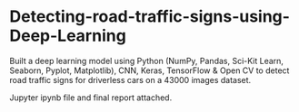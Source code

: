 # Detecting-road-traffic-signs-using-Deep-Learning

Built a deep learning model using Python (NumPy, Pandas, Sci-Kit Learn, Seaborn, Pyplot, Matplotlib), CNN, Keras, TensorFlow & Open CV to detect road traffic signs for driverless cars on a 43000 images dataset.

Jupyter ipynb file and final report attached.


